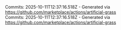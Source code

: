 Commits: 2025-10-11T12:37:16.518Z - Generated via https://github.com/marketplace/actions/artificial-grass
<br>
Commits: 2025-10-11T12:37:16.518Z - Generated via https://github.com/marketplace/actions/artificial-grass
<br>
